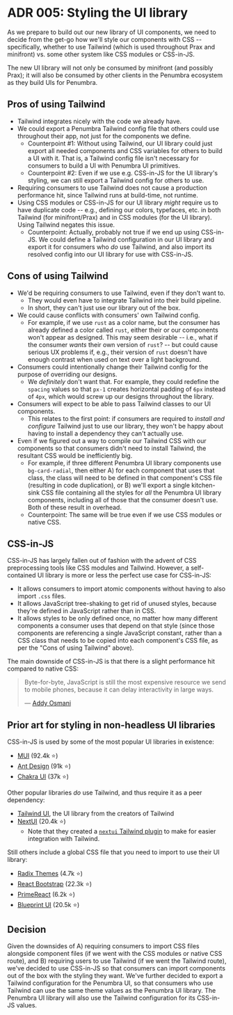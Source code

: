 # ADR 005: Styling the UI library

As we prepare to build out our new library of UI components, we need to decide from the get-go how we'll style our components with CSS -- specifically, whether to use Tailwind (which is used throughout Prax and minifront) vs. some other system like CSS modules or CSS-in-JS.

The new UI library will not only be consumed by minifront (and possibly Prax); it will also be consumed by other clients in the Penumbra ecosystem as they build UIs for Penumbra.

## Pros of using Tailwind

- Tailwind integrates nicely with the code we already have.
- We could export a Penumbra Tailwind config file that others could use throughout their app, not just for the components we define.
  - Counterpoint #1: Without using Tailwind, our UI library could just export all needed components and CSS variables for others to build a UI with it. That is, a Tailwind config file isn't necessary for consumers to build a UI with Penumbra UI primitives.
  - Counterpoint #2: Even if we use e.g. CSS-in-JS for the UI library's styling, we can still export a Tailwind config for others to use.
- Requiring consumers to use Tailwind does not cause a production performance hit, since Tailwind runs at build-time, not runtime.
- Using CSS modules or CSS-in-JS for our UI library _might_ require us to have duplicate code -- e.g., defining our colors, typefaces, etc. in both Tailwind (for minifront/Prax) and in CSS modules (for the UI library). Using Tailwind negates this issue.
  - Counterpoint: Actually, probably not true if we end up using CSS-in-JS. We could define a Tailwind configuration in our UI library and export it for consumers who _do_ use Tailwind, and also import its resolved config into our UI library for use with CSS-in-JS.

## Cons of using Tailwind

- We'd be requiring consumers to use Tailwind, even if they don't want to.
  - They would even have to integrate Tailwind into their build pipeline.
  - In short, they can't just use our library out of the box.
- We could cause conflicts with consumers' own Tailwind config.
  - For example, if we use `rust` as a color name, but the consumer has already defined a color called `rust`, either their or our components won't appear as designed. This may seem desirable -- i.e., what if the consumer _wants_ their own version of `rust`? -- but could cause serious UX problems if, e.g., their version of `rust` doesn't have enough contrast when used on text over a light background.
- Consumers could intentionally change their Tailwind config for the purpose of overriding our designs.
  - We _definitely_ don't want that. For example, they could redefine the `spacing` values so that `px-1` creates horizontal padding of `6px` instead of `4px`, which would screw up our designs throughout the library.
- Consumers will expect to be able to pass Tailwind classes to our UI components.
  - This relates to the first point: if consumers are required to _install and configure_ Tailwind just to use our library, they won't be happy about having to install a dependency they can't actually use.
- Even if we figured out a way to compile our Tailwind CSS with our components so that consumers didn't need to install Tailwind, the resultant CSS would be inefficiently big.
  - For example, if three different Penumbra UI library components use `bg-card-radial`, then either A) for each component that uses that class, the class will need to be defined in that component's CSS file (resulting in code duplication), or B) we'll export a single kitchen-sink CSS file containing all the styles for _all_ the Penumbra UI library components, including all of those that the consumer doesn't use. Both of these result in overhead.
  - Counterpoint: The same will be true even if we use CSS modules or native CSS.

## CSS-in-JS

CSS-in-JS has largely fallen out of fashion with the advent of CSS preprocessing tools like CSS modules and Tailwind. However, a self-contained UI library is more or less the perfect use case for CSS-in-JS:

- It allows consumers to import atomic components without having to also import `.css` files.
- It allows JavaScript tree-shaking to get rid of unused styles, because they're defined in JavaScript rather than in CSS.
- It allows styles to be only defined once, no matter how many different components a consumer uses that depend on that style (since those components are referencing a single JavaScript constant, rather than a CSS class that needs to be copied into each component's CSS file, as per the "Cons of using Tailwind" above).

The main downside of CSS-in-JS is that there is a slight performance hit compared to native CSS:

> Byte-for-byte, JavaScript is still the most expensive resource we send to mobile phones, because it can delay interactivity in large ways.
>
> — [Addy Osmani](https://medium.com/@addyosmani/the-cost-of-javascript-in-2018-7d8950fbb5d4)

## Prior art for styling in non-headless UI libraries

CSS-in-JS is used by some of the most popular UI libraries in existence:

- [MUI](https://mui.com/system/styled/) (92.4k ⭐️)
- [Ant Design](https://ant.design/docs/react/customize-theme) (91k ⭐️)
- [Chakra UI](https://v2.chakra-ui.com/docs/styled-system/style-props) (37k ⭐️)

Other popular libraries _do_ use Tailwind, and thus require it as a peer dependency:

- [Tailwind UI](https://tailwindui.com/documentation), the UI library from the creators of Tailwind
- [NextUI](https://nextui.org/docs/guide/installation) (20.4k ⭐️)
  - Note that they created a [`nextui` Tailwind plugin](https://nextui.org/docs/customization/theme#setup) to make for easier integration with Tailwind.

Still others include a global CSS file that you need to import to use their UI library:

- [Radix Themes](https://www.radix-ui.com/themes/docs/overview/getting-started#2-import-the-css-file) (4.7k ⭐️)
- [React Bootstrap](https://react-bootstrap.netlify.app/docs/getting-started/introduction#stylesheets) (22.3k ⭐️)
- [PrimeReact](https://primereact.org/theming/#builtinthemes) (6.2k ⭐️)
- [Blueprint UI](https://blueprintjs.com/docs/#blueprint.quick-start) (20.5k ⭐️)

## Decision

Given the downsides of A) requiring consumers to import CSS files alongside component files (if we went with the CSS modules or native CSS route), and B) requiring users to use Tailwind (if we went the Tailwind route), we've decided to use CSS-in-JS so that consumers can import components out of the box with the styling they want. We've further decided to export a Tailwind configuration for the Penumbra UI, so that consumers who use Tailwind can use the same theme values as the Penumbra UI library. The Penumbra UI library will also use the Tailwind configuration for its CSS-in-JS values.
